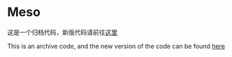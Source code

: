 # Meso

这是一个归档代码，新版代码请前往<a href="https://github.com/yuzuki01/meso-lts">这里</a>

This is an archive code, and the new version of the code can be found <a href="https://github.com/yuzuki01/meso-lts">here</a>
